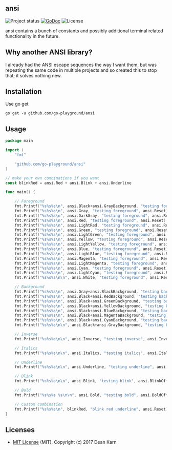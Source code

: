 ## ansi
![Project status](https://img.shields.io/badge/version-2.1.0-green.svg)
[![GoDoc](https://godoc.org/github.com/go-playground/ansi?status.svg)](https://godoc.org/github.com/go-playground/ansi)
![License](https://img.shields.io/dub/l/vibe-d.svg)

ansi contains a bunch of constants and possibly additional terminal related functionality in the future.

Why another ANSI library?
------------------------
I already had the ANSI escape sequences the way I want them, but was repeating the same code in multiple
projects and so created this to stop that; it solves nothing new.

Installation
-----------

Use go get 

```shell
go get -u github.com/go-playground/ansi
```

Usage
------
```go
package main

import (
	"fmt"

	"github.com/go-playground/ansi"
)

// make your own combinations if you want
const blinkRed = ansi.Red + ansi.Blink + ansi.Underline

func main() {

	// Foreground
	fmt.Printf("%s%s%s\n", ansi.Black+ansi.GrayBackground, "testing foreground", ansi.Reset)
	fmt.Printf("%s%s%s\n", ansi.Gray, "testing foreground", ansi.Reset)
	fmt.Printf("%s%s%s\n", ansi.DarkGray, "testing foreground", ansi.Reset)
	fmt.Printf("%s%s%s\n", ansi.Red, "testing foreground", ansi.Reset)
	fmt.Printf("%s%s%s\n", ansi.LightRed, "testing foreground", ansi.Reset)
	fmt.Printf("%s%s%s\n", ansi.Green, "testing foreground", ansi.Reset)
	fmt.Printf("%s%s%s\n", ansi.LightGreen, "testing foreground", ansi.Reset)
	fmt.Printf("%s%s%s\n", ansi.Yellow, "testing foreground", ansi.Reset)
	fmt.Printf("%s%s%s\n", ansi.LightYellow, "testing foreground", ansi.Reset)
	fmt.Printf("%s%s%s\n", ansi.Blue, "testing foreground", ansi.Reset)
	fmt.Printf("%s%s%s\n", ansi.LightBlue, "testing foreground", ansi.Reset)
	fmt.Printf("%s%s%s\n", ansi.Magenta, "testing foreground", ansi.Reset)
	fmt.Printf("%s%s%s\n", ansi.LightMagenta, "testing foreground", ansi.Reset)
	fmt.Printf("%s%s%s\n", ansi.Cyan, "testing foreground", ansi.Reset)
	fmt.Printf("%s%s%s\n", ansi.LightCyan, "testing foreground", ansi.Reset)
	fmt.Printf("%s%s%s\n\n", ansi.White, "testing foreground", ansi.Reset)

	// Background
	fmt.Printf("%s%s%s\n", ansi.Gray+ansi.BlackBackground, "testing background", ansi.Reset)
	fmt.Printf("%s%s%s\n", ansi.Black+ansi.RedBackground, "testing background", ansi.Reset)
	fmt.Printf("%s%s%s\n", ansi.Black+ansi.GreenBackground, "testing background", ansi.Reset)
	fmt.Printf("%s%s%s\n", ansi.Black+ansi.YellowBackground, "testing background", ansi.Reset)
	fmt.Printf("%s%s%s\n", ansi.Black+ansi.BlueBackground, "testing background", ansi.Reset)
	fmt.Printf("%s%s%s\n", ansi.Black+ansi.MagentaBackground, "testing background", ansi.Reset)
	fmt.Printf("%s%s%s\n", ansi.Black+ansi.CyanBackground, "testing background", ansi.Reset)
	fmt.Printf("%s%s%s\n\n", ansi.Black+ansi.GrayBackground, "testing background", ansi.Reset)

	// Inverse
	fmt.Printf("%s%s%s\n\n", ansi.Inverse, "testing inverse", ansi.InverseOff)

	// Italics
	fmt.Printf("%s%s%s\n\n", ansi.Italics, "testing italics", ansi.ItalicsOff)

	// Underline
	fmt.Printf("%s%s%s\n\n", ansi.Underline, "testing underline", ansi.UnderlineOff)

	// Blink
	fmt.Printf("%s%s%s\n\n", ansi.Blink, "testing blink", ansi.BlinkOff)

	// Bold
	fmt.Printf("%s%s%s %s\n\n", ansi.Bold, "testing bold", ansi.BoldOff, "and normal strings")

	// Custom combination
	fmt.Printf("%s%s%s\n", blinkRed, "blink red underline", ansi.Reset)
}
```

Licenses
--------
- [MIT License](https://raw.githubusercontent.com/go-playground/ansi/master/LICENSE) (MIT), Copyright (c) 2017 Dean Karn

